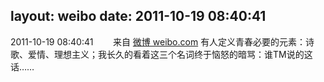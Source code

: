 layout: weibo
date: 2011-10-19 08:40:41
---
<meta name="referrer" content="no-referrer" />

2011-10-19 08:40:41  &nbsp;&nbsp;&nbsp;&nbsp;&nbsp;&nbsp; 来自 <a href="http://weibo.com/" rel="nofollow">微博 weibo.com</a>
有人定义青春必要的元素：诗歌、爱情、理想主义；我长久的看着这三个名词终于恼怒的暗骂：谁TM说的这话…… ​​​

